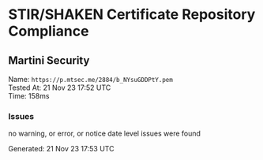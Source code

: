 # STIR/SHAKEN Certificate Repository Compliance

## Martini Security

Name: `https://p.mtsec.me/2884/b_NYsuGDDPtY.pem`\
Tested At: 21 Nov 23 17:52 UTC\
Time: 158ms

### Issues

no warning, or error, or notice date level issues were found

Generated: 21 Nov 23 17:53 UTC